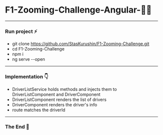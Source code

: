 # F1-Zooming-Challenge-Angular-:monkey::checkered_flag:
------------
### Run project :zap:
* git clone https://github.com/StasKurushin/F1-Zooming-Challenge.git
* cd F1-Zooming-Challenge
* npm i
* ng serve --open
-------------
### Implementation :point_down:

* DriverListService holds methods and injects them to DriverListComponent and DriverComponent
* DriverListComponent renders the list of drivers
* DriverComponent renders the driver's info
* route matches the driverId
---------------------
### The End :clap:
